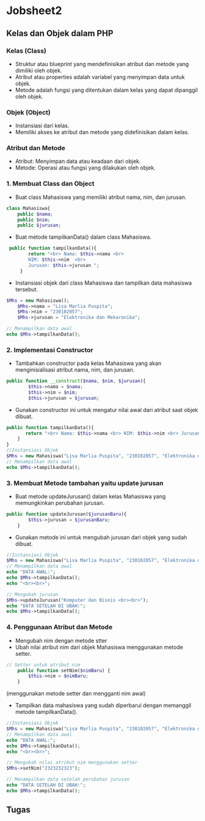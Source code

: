 # Jobsheet2
## Kelas dan Objek dalam PHP
### Kelas (Class)
- Struktur atau blueprint yang mendefinisikan atribut dan metode yang dimiliki oleh objek.
- Atribut atau properties adalah variabel yang menyimpan data untuk objek.
- Metode adalah fungsi yang ditentukan dalam kelas yang dapat dipanggil oleh objek.
### Objek (Object)
- Instansiasi dari kelas.
- Memiliki akses ke atribut dan metode yang didefinisikan dalam kelas.
### Atribut dan Metode
- Atribut: Menyimpan data atau keadaan dari objek.
- Metode: Operasi atau fungsi yang dilakukan oleh objek.

### 1. Membuat Class dan Object
- Buat class Mahasiswa yang memiliki atribut nama, nim, dan jurusan.
```php
class Mahasiswa{
    public $nama;
    public $nim;
    public $jurusan;
```
- Buat metode tampilkanData() dalam class Mahasiswa.
```php
 public function tampilkanData(){
        return "<br> Nama: $this->nama <br>
        NIM: $this->nim  <br> 
        Jurusan: $this->jurusan ";
     }
```
- Instansiasi objek dari class Mahasiswa dan tampilkan data mahasiswa tersebut.
```php
$Mhs = new Mahasiswa();
    $Mhs->nama = "Lisa Marlia Puspita";
    $Mhs->nim = "230102057";
    $Mhs->jurusan = "Elektronika dan Mekaronika";

// Menampilkan data awal
echo $Mhs->tampilkanData();
```
### 2. Implementasi Constructor
- Tambahkan constructor pada kelas Mahasiswa yang akan menginisialisasi
atribut nama, nim, dan jurusan.
```php
public function __construct($nama, $nim, $jurusan){
        $this->nama = $nama;
        $this->nim = $nim;
        $this->jurusan = $jurusan;
```
- Gunakan constructor ini untuk mengatur nilai awal dari atribut saat objek dibuat.
```php
public function tampilkanData(){
       return "<br> Nama: $this->nama <br> NIM: $this->nim <br> Jurusan: $this->jurusan";
    }
}
//Instansiasi Objek
$Mhs = new Mahasiswa("Lisa Marlia Puspita", "230102057", "Elektronika dan Mekaronika");
// Menampilkan data awal
echo $Mhs->tampilkanData();
```
### 3. Membuat Metode tambahan yaitu update jurusan
- Buat metode updateJurusan() dalam kelas Mahasiswa yang memungkinkan
perubahan jurusan.
```php
public function updateJurusan($jurusanBaru){
        $this->jurusan = $jurusanBaru;
    }
```
- Gunakan metode ini untuk mengubah jurusan dari objek yang sudah dibuat.
```php
//Instansiasi Objek
$Mhs = new Mahasiswa("Lisa Marlia Puspita", "230102057", "Elektronika dan Mekaronika");
// Menampilkan data awal
echo "DATA AWAL:";
echo $Mhs->tampilkanData();
echo "<br><br>";

// Mengubah jurusan
$Mhs->updateJurusan("Komputer dan Bisnis <br><br>");
echo "DATA SETELAH DI UBAH:";
echo $Mhs->tampilkanData();
```
### 4. Penggunaan Atribut dan Metode
- Mengubah nim dengan metode stter
- Ubah nilai atribut nim dari objek Mahasiswa menggunakan metode setter.
```php
// Setter untuk atribut nim
    public function setNim($nimBaru) {
        $this->nim = $nimBaru;
    }
```
(menggunakan metode setter dan mengganti nim awal)
- Tampilkan data mahasiswa yang sudah diperbarui dengan memanggil metode
tampilkanData().
```php
//Instansiasi Objek
$Mhs = new Mahasiswa("Lisa Marlia Puspita", "230102057", "Elektronika dan Mekaronika");
// Menampilkan data awal
echo "DATA AWAL:";
echo $Mhs->tampilkanData();
echo "<br><br>";

// Mengubah nilai atribut nim menggunakan setter
$Mhs->setNim("2323232323");

// Menampilkan data setelah perubahan jurusan
echo "DATA SETELAH DI UBAH:";
echo $Mhs->tampilkanData();
```

## Tugas


